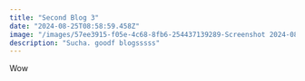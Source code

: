 ```yaml
---
title: "Second Blog 3"
date: "2024-08-25T08:58:59.458Z"
image: "/images/57ee3915-f05e-4c68-8fb6-254437139289-Screenshot 2024-08-19 at 4.36.20 PM.png"
description: "Sucha. goodf blogsssss"
---
```


<p>Wow</p>
